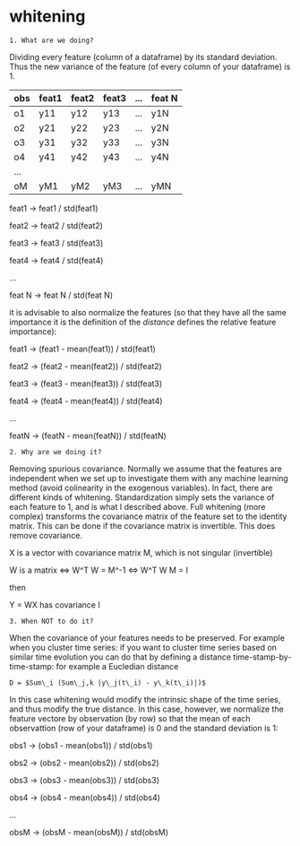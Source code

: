 # whitening

    1. What are we doing?

Dividing every feature (column  of a dataframe) by its standard deviation. Thus the new variance of the feature (of every column of your dataframe) is 1.


|obs|feat1|feat2|feat3| ... |feat N|
|-----|-----|-----|-----|-----|-----|
|o1 | y11 | y12 | y13 | ... | y1N |
|o2 | y21 | y22 | y23 | ... | y2N |
|o3 | y31 | y32 | y33 | ... | y3N |
|o4 | y41 | y42 | y43 | ... | y4N |
|...||||||
|oM | yM1 | yM2 | yM3 | ... | yMN |


feat1 -> feat1 / std(feat1)

feat2 -> feat2 / std(feat2)

feat3 -> feat3 / std(feat3)

feat4 -> feat4 / std(feat4)

...

feat N -> feat N / std(feat N)



it is advisable to also normalize the features (so that they have all the same importance it is the definition of the *distance* defines the relative feature importance):

feat1 -> (feat1 - mean(feat1)) / std(feat1)

feat2 -> (feat2 - mean(feat2)) / std(feat2)

feat3 -> (feat3 - mean(feat3)) / std(feat3)

feat4 -> (feat4 - mean(feat4)) / std(feat4)

...

featN -> (featN - mean(featN)) / std(featN)




    2. Why are we doing it?

Removing spurious covariance. Normally we assume that the features are independent when we set up to investigate them with any machine learning method (avoid colinearity in the exogenous variables). In fact, there are different kinds of whitening. Standardization simply sets the variance of each feature to 1, and is what I described above. Full whitening (more complex) transforms the covariance matrix of the feature set to the identity matrix. This can be done if the covariance matrix is invertible. This does remove covariance. 

X is a vector with covariance matrix M, which is not singular (invertible)

W is a matrix <=> W^T W = M^-1 <=> W^T W M = I

then 

Y = WX has covariance I



    3. When NOT to do it?

When the covariance of your features needs to be preserved. For example when you cluster time series: if you want to cluster time series based on similar time evolution you can do that by defining a distance time-stamp-by-time-stamp: for example a Eucledian distance 

    D = $Sum\_i (Sum\_j,k |y\_j(t\_i) - y\_k(t\_i)|)$

In this case whitening would modify the intrinsic shape of the time series, and thus modify the true distance. 
In this case, however, we normalize the feature vectore by observation (by row) so that the mean of each observattion (row of your dataframe) is 0 and the standard deviation is 1:

obs1 -> (obs1 - mean(obs1)) / std(obs1)

obs2 -> (obs2 - mean(obs2)) / std(obs2)

obs3 -> (obs3 - mean(obs3)) / std(obs3)

obs4 -> (obs4 - mean(obs4)) / std(obs4)

...

obsM -> (obsM - mean(obsM)) / std(obsM)
